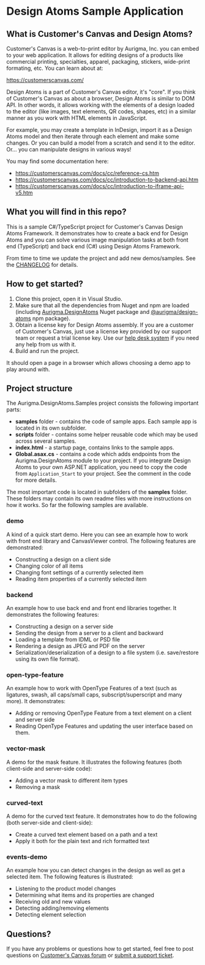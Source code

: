 # Design Atoms Sample Application
 
## What is Customer's Canvas and Design Atoms? 
 
Customer's Canvas is a web-to-print editor by Aurigma, Inc. you can embed to your web application. It allows for editing designs of a products like commercial printing, specialties, apparel, packaging, stickers, wide-print formating, etc. You can learn about at:
 
https://customerscanvas.com/
 
Design Atoms is a part of Customer's Canvas editor, it's "core". If you think of Customer's Canvas as about a browser, Design Atoms is similar to DOM API. In other words, it allows working with the elements of a design loaded to the editor (like images, text elements, QR codes, shapes, etc) in a similar manner as you work with HTML elements in JavaScript.
 
For example, you may create a template in InDesign, import it as a Design Atoms model and then iterate through each element and make some changes. Or you can build a model from a scratch and send it to the editor. Or... you can manipulate designs in various ways!
 
You may find some documentation here: 
 
- https://customerscanvas.com/docs/cc/reference-cs.htm
- https://customerscanvas.com/docs/cc/introduction-to-backend-api.htm
- https://customerscanvas.com/docs/cc/introduction-to-iframe-api-v5.htm
 
## What you will find in this repo? 
 
This is a sample C#/TypeScript project for Customer's Canvas Design Atoms Framework. It demonstrates how to create a back end for Design Atoms and you can solve various image manipulation tasks at both front end (TypeScript) and back end (C#) using Design Atoms Framework.

From time to time we update the project and add new demos/samples. See the [CHANGELOG](CHANGELOG.md) for details.  
 
## How to get started? 
 
1. Clone this project, open it in Visual Studio. 
2. Make sure that all the dependencies from Nuget and npm are loaded (including [Aurigma.DesignAtoms](https://www.nuget.org/packages/Aurigma.DesignAtoms/) Nuget package and [@aurigma/design-atoms](https://www.npmjs.com/package/@aurigma/design-atoms) npm package).
3. Obtain a license key for Design Atoms assembly. If you are a customer of Customer's Canvas, just use a license key provided by our support team or request a trial license key. Use our [help desk system](https://customerscanvas.com/account/cases/add) if you need any help from us with it.
4. Build and run the project. 
 
It should open a page in a browser which allows choosing a demo app to play around with. 
 
## Project structure
 
The Aurigma.DesignAtoms.Samples project consists the following important parts: 
 
- **samples** folder - contains the code of sample apps. Each sample app is located in its own subfolder.
- **scripts** folder - contains some helper reusable code which may be used across several samples. 
- **index.html** - a startup page, contains links to the sample apps.
- **Global.asax.cs** - contains a code which adds endpoints from the Aurigma.DesignAtoms module to your project. If you integrate Design Atoms to your own ASP.NET application, you need to copy the code from `Application_Start` to your project. See the comment in the code for more details. 
 
The most important code is located in subfolders of the **samples** folder. These folders may contain its own readme files with more instructions on how it works. So far the following samples are available.
 
### demo
 
A kind of a quick start demo. Here you can see an example how to work with front end library and CanvasViewer control. The following features are demonstrated: 
 
- Constructing a design on a client side
- Changing color of all items
- Changing font settings of a currently selected item
- Reading item properties of a currently selected item
 
### backend
 
An example how to use back end and front end libraries together. It demonstrates the following features: 
 
- Constructing a design on a server side
- Sending the design from a server to a client and backward
- Loading a template from IDML or PSD file
- Rendering a design as JPEG and PDF on the server
- Serialization/deserialization of a design to a file system (i.e. save/restore using its own file format). 
 
### open-type-feature

An example how to work with OpenType Features of a text (such as ligatures, swash, all caps/small caps, subscript/superscript and many more). It demonstrates: 

- Adding or removing OpenType Feature from a text element on a client and server side
- Reading OpenType Features and updating the user interface based on them.

### vector-mask

A demo for the mask feature. It illustrates the following features (both client-side and server-side code): 

- Adding a vector mask to different item types
- Removing a mask

### curved-text

A demo for the curved text feature. It demonstrates how to do the following (both server-side and client-side):

- Create a curved text element based on a path and a text 
- Apply it both for the plain text and rich formatted text

### events-demo

An example how you can detect changes in the design as well as get a selected item. The following features is illustrated: 

- Listening to the product model changes
- Determining what items and its properties are changed
- Receiving old and new values
- Detecting adding/removing elements
- Detecting element selection

## Questions? 
 
If you have any problems or questions how to get started, feel free to post questions on [Customer's Canvas forum](https://forums.aurigma.com/yaf_topics44_Discussions--Customers-Canvas.aspx?src=github) or [submit a support ticket](https://customerscanvas.com/account/cases/add). 
